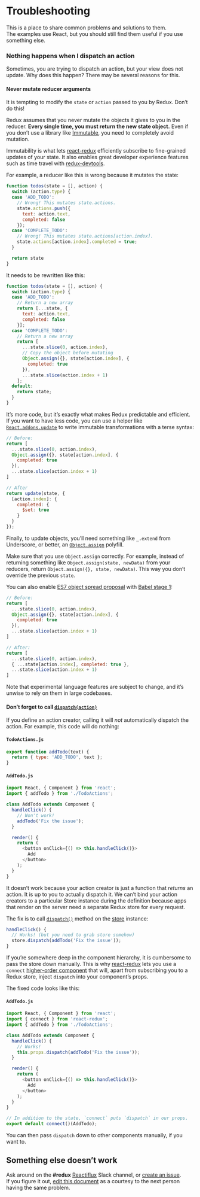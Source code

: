 # Troubleshooting

This is a place to share common problems and solutions to them.  
The examples use React, but you should still find them useful if you use something else.

### Nothing happens when I dispatch an action

Sometimes, you are trying to dispatch an action, but your view does not update. Why does this happen? There may be several reasons for this.

#### Never mutate reducer arguments

It is tempting to modify the `state` or `action` passed to you by Redux. Don’t do this!

Redux assumes that you never mutate the objects it gives to you in the reducer. **Every single time, you must return the new state object.** Even if you don’t use a library like [Immutable](https://facebook.github.io/immutable-js/), you need to completely avoid mutation.

Immutability is what lets [react-redux](https://github.com/gaearon/react-redux) efficiently subscribe to fine-grained updates of your state. It also enables great developer experience features such as time travel with [redux-devtools](http://github.com/gaearon/redux-devtools).

For example, a reducer like this is wrong because it mutates the state:

```js
function todos(state = [], action) {
  switch (action.type) {
  case 'ADD_TODO':
    // Wrong! This mutates state.actions.
    state.actions.push({
      text: action.text,
      completed: false
    });
  case 'COMPLETE_TODO':
    // Wrong! This mutates state.actions[action.index].
    state.actions[action.index].completed = true;
  }

  return state
}
```

It needs to be rewritten like this:

```js
function todos(state = [], action) {
  switch (action.type) {
  case 'ADD_TODO':
    // Return a new array
    return [...state, {
      text: action.text,
      completed: false
    }];
  case 'COMPLETE_TODO':
    // Return a new array
    return [
      ...state.slice(0, action.index),
      // Copy the object before mutating
      Object.assign({}, state[action.index], {
        completed: true
      }),
      ...state.slice(action.index + 1)
    ];
  default:
    return state;
  }
}
```

It’s more code, but it’s exactly what makes Redux predictable and efficient. If you want to have less code, you can use a helper like [`React.addons.update`](https://facebook.github.io/react/docs/update.html) to write immutable transformations with a terse syntax:

```js
// Before:
return [
  ...state.slice(0, action.index),
  Object.assign({}, state[action.index], {
    completed: true
  }),
  ...state.slice(action.index + 1)
]

// After
return update(state, {
  [action.index]: {
    completed: {
      $set: true
    }
  }
});
```

Finally, to update objects, you’ll need something like `_.extend` from Underscore, or better, an [`Object.assign`](https://developer.mozilla.org/en/docs/Web/JavaScript/Reference/Global_Objects/Object/assign) polyfill.

Make sure that you use `Object.assign` correctly. For example, instead of returning something like `Object.assign(state, newData)` from your reducers, return `Object.assign({}, state, newData)`. This way you don’t override the previous `state`.

You can also enable [ES7 object spread proposal](https://github.com/sebmarkbage/ecmascript-rest-spread) with [Babel stage 1](http://babeljs.io/docs/usage/experimental/):

```js
// Before:
return [
  ...state.slice(0, action.index),
  Object.assign({}, state[action.index], {
    completed: true
  }),
  ...state.slice(action.index + 1)
]

// After:
return [
  ...state.slice(0, action.index),
  { ...state[action.index], completed: true },
  ...state.slice(action.index + 1)
]
```

Note that experimental language features are subject to change, and it’s unwise to rely on them in large codebases.

#### Don’t forget to call [`dispatch(action)`](api/Store.md#dispatch)

If you define an action creator, calling it will *not* automatically dispatch the action. For example, this code will do nothing:


#### `TodoActions.js`

```js
export function addTodo(text) {
  return { type: 'ADD_TODO', text };
}
```

#### `AddTodo.js`

```js
import React, { Component } from 'react';
import { addTodo } from './TodoActions';

class AddTodo extends Component {
  handleClick() {
    // Won't work!
    addTodo('Fix the issue');
  }

  render() {
    return (
      <button onClick={() => this.handleClick()}>
        Add
      </button>
    );
  }
}
```

It doesn’t work because your action creator is just a function that *returns* an action. It is up to you to actually dispatch it. We can’t bind your action creators to a particular Store instance during the definition because apps that render on the server need a separate Redux store for every request.

The fix is to call [`dispatch()`](api/Store.md#dispatch) method on the [store](api/Store.md) instance:

```js
handleClick() {
  // Works! (but you need to grab store somehow)
  store.dispatch(addTodo('Fix the issue'));
}
```

If you’re somewhere deep in the component hierarchy, it is cumbersome to pass the store down manually. This is why [react-redux](https://github.com/gaearon/react-redux) lets you use a `connect` [higher-order component](https://medium.com/@dan_abramov/mixins-are-dead-long-live-higher-order-components-94a0d2f9e750) that will, apart from subscribing you to a Redux store, inject `dispatch` into your component’s props.

The fixed code looks like this:
#### `AddTodo.js`
```js
import React, { Component } from 'react';
import { connect } from 'react-redux';
import { addTodo } from './TodoActions';

class AddTodo extends Component {
  handleClick() {
    // Works!
    this.props.dispatch(addTodo('Fix the issue'));
  }

  render() {
    return (
      <button onClick={() => this.handleClick()}>
        Add
      </button>
    );
  }
}

// In addition to the state, `connect` puts `dispatch` in our props.
export default connect()(AddTodo);
```

You can then pass `dispatch` down to other components manually, if you want to.

## Something else doesn’t work

Ask around on the **#redux** [Reactiflux](http://reactiflux.com/) Slack channel, or [create an issue](https://github.com/reactjs/redux/issues).  
If you figure it out, [edit this document](https://github.com/reactjs/redux/edit/master/docs/Troubleshooting.md) as a courtesy to the next person having the same problem.
